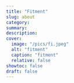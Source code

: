 ```yaml
---
title: "Fitment"
slug: about
category:
summary:
description: 
cover:
  image: "/pics/fi.jpeg"
  alt: "fitment"
  caption: "fitment" 
  relative: false
showtoc: false
draft: false
---
```


